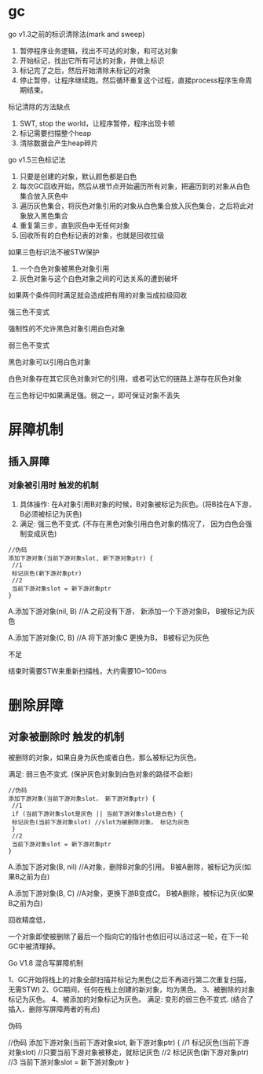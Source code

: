 # gc

go v1.3之前的标识清除法(mark and sweep)

1. 暂停程序业务逻辑，找出不可达的对象，和可达对象
2. 开始标记，找出它所有可达的对象，并做上标识
3. 标记完了之后，然后开始清除未标记的对象
4. 停止暂停，让程序继续跑。然后循环重复这个过程，直接process程序生命周期结束。


标记清除的方法缺点

1. SWT, stop the world，让程序暂停，程序出现卡顿
2. 标记需要扫描整个heap
3. 清除数据会产生heap碎片




go v1.5三色标记法

1. 只要是创建的对象，默认颜色都是白色
2. 每次GC回收开始，然后从根节点开始遍历所有对象，把遍历到的对象从白色集合放入灰色中
3. 遍历灰色集合，将灰色对象引用的对象从白色集合放入灰色集合，之后将此对象放入黑色集合
4. 重复第三步，直到灰色中无任何对象
5. 回收所有的白色标记表的对象，也就是回收拉级


如果三色标识法不被STW保护

1. 一个白色对象被黑色对象引用
2. 灰色对象与这个白色对象之间的可达关系的遭到破坏

如果两个条件同时满足就会造成把有用的对象当成拉级回收




强三色不变式

强制性的不允许黑色对象引用白色对象




弱三色不变式

黑色对象可以引用白色对象

白色对象存在其它灰色对象对它的引用，或者可达它的链路上游存在灰色对象

在三色标记中如果满足强。弱之一，即可保证对象不丢失



# 屏障机制

## 插⼊屏障

### 对象被引⽤时 触发的机制
1. 具体操作: 在A对象引⽤B对象的时候，B对象被标记为灰⾊。(将B挂在A下游，B必须被标记为灰⾊)
2. 满⾜: 强三⾊不变式. (不存在⿊⾊对象引⽤⽩⾊对象的情况了， 因为⽩⾊会强制变成灰⾊)

```
//伪码
添加下游对象(当前下游对象slot, 新下游对象ptr) {
 //1
 标记灰⾊(新下游对象ptr)
 //2 
 当前下游对象slot = 新下游对象ptr
}
```

A.添加下游对象(nil, B) //A 之前没有下游， 新添加⼀个下游对象B， B被标记为灰⾊

A.添加下游对象(C, B) //A 将下游对象C 更换为B， B被标记为灰⾊

不⾜

结束时需要STW来重新扫描栈，⼤约需要10~100ms



# 删除屏障

## 对象被删除时 触发的机制
被删除的对象，如果⾃身为灰⾊或者⽩⾊，那么被标记为灰⾊。

满⾜: 弱三⾊不变式. (保护灰⾊对象到⽩⾊对象的路径不会断)


```
//伪码
添加下游对象(当前下游对象slot， 新下游对象ptr) {
 //1
 if (当前下游对象slot是灰⾊ || 当前下游对象slot是⽩⾊) {
 标记灰⾊(当前下游对象slot) //slot为被删除对象， 标记为灰⾊
 }
 //2
 当前下游对象slot = 新下游对象ptr
}
```


A.添加下游对象(B, nil) //A对象，删除B对象的引⽤。 B被A删除，被标记为灰(如果B之前为⽩)

A.添加下游对象(B, C) //A对象，更换下游B变成C。 B被A删除，被标记为灰(如果B之前为⽩)


回收精度低，

⼀个对象即使被删除了最后⼀个指向它的指针也依旧可以活过这⼀轮，在下⼀轮GC中被清理掉。



Go V1.8 混合写屏障机制

1、GC开始将栈上的对象全部扫描并标记为⿊⾊(之后不再进⾏第⼆次重复扫描，⽆需STW) 
2、GC期间，任何在栈上创建的新对象，均为⿊⾊。
3、被删除的对象标记为灰⾊。
4、被添加的对象标记为灰⾊。
满⾜: 变形的弱三⾊不变式. (结合了插⼊、删除写屏障两者的有点)


伪码 

//伪码
添加下游对象(当前下游对象slot, 新下游对象ptr) {
 //1 
 标记灰⾊(当前下游对象slot) //只要当前下游对象被移⾛，就标记灰⾊
 //2 
 标记灰⾊(新下游对象ptr)
 //3
 当前下游对象slot = 新下游对象ptr
}